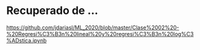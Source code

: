 # Recuperado de ...
https://github.com/jdariasl/ML_2020/blob/master/Clase%2002%20-%20Regresi%C3%B3n%20lineal%20y%20regresi%C3%B3n%20log%C3%ADstica.ipynb